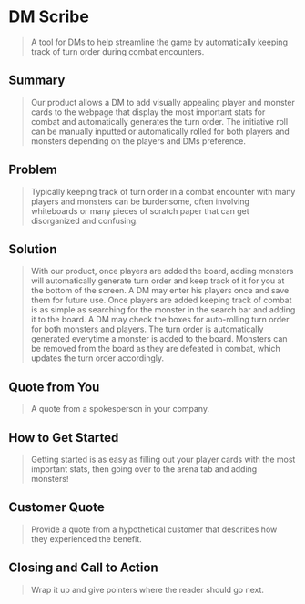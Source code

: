 # DM Scribe #
  > A tool for DMs to help streamline the game by automatically keeping track of turn order during combat encounters.

## Summary ##
  > Our product allows a DM to add visually appealing player and monster cards to the webpage that display the most important stats for combat and automatically generates the turn order. The initiative roll can be manually inputted or automatically rolled for both players and monsters depending on the players and DMs preference.

## Problem ##
  > Typically keeping track of turn order in a combat encounter with many players and monsters can be burdensome, often involving whiteboards or many pieces of scratch paper that can get disorganized and confusing.

## Solution ##
  > With our product, once players are added the board, adding monsters will automatically generate turn order and keep track of it for you at the bottom of the screen.
  > A DM may enter his players once and save them for future use. Once players are added keeping track of combat is as simple as searching for the monster in the search bar and adding it to the board. A DM may check the boxes for auto-rolling turn order for both monsters and players. The turn order is automatically generated everytime a monster is added to the board. Monsters can be removed from the board as they are defeated in combat, which updates the turn order accordingly. 

## Quote from You ##
  > A quote from a spokesperson in your company.

## How to Get Started ##
  > Getting started is as easy as filling out your player cards with the most important stats, then going over to the arena tab and adding monsters!

## Customer Quote ##
  > Provide a quote from a hypothetical customer that describes how they experienced the benefit.

## Closing and Call to Action ##
  > Wrap it up and give pointers where the reader should go next.
